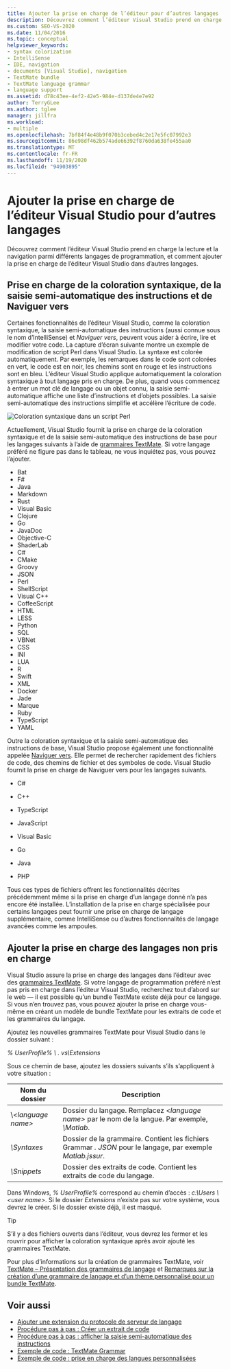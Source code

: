 ```yaml
---
title: Ajouter la prise en charge de l’éditeur pour d’autres langages
description: Découvrez comment l’éditeur Visual Studio prend en charge la lecture et la navigation dans différents langages informatiques et comment vous pouvez ajouter la prise en charge d’autres langages.
ms.custom: SEO-VS-2020
ms.date: 11/04/2016
ms.topic: conceptual
helpviewer_keywords:
- syntax colorization
- IntelliSense
- IDE, navigation
- documents [Visual Studio], navigation
- TextMate bundle
- TextMate language grammar
- language support
ms.assetid: d78c43ee-4ef2-42e5-984e-d137de4e7e92
author: TerryGLee
ms.author: tglee
manager: jillfra
ms.workload:
- multiple
ms.openlocfilehash: 7bf84f4e48b9f070b3cebed4c2e17e5fc07992e3
ms.sourcegitcommit: 86e98df462b574ade66392f8760da638fe455aa0
ms.translationtype: MT
ms.contentlocale: fr-FR
ms.lasthandoff: 11/19/2020
ms.locfileid: "94903895"
---
```

# <a name="add-visual-studio-editor-support-for-other-languages"></a>Ajouter la prise en charge de l’éditeur Visual Studio pour d’autres langages

Découvrez comment l’éditeur Visual Studio prend en charge la lecture et la navigation parmi différents langages de programmation, et comment ajouter la prise en charge de l’éditeur Visual Studio dans d’autres langages.

## <a name="syntax-colorization-statement-completion-and-navigate-to-support"></a>Prise en charge de la coloration syntaxique, de la saisie semi-automatique des instructions et de Naviguer vers

Certaines fonctionnalités de l’éditeur Visual Studio, comme la coloration syntaxique, la saisie semi-automatique des instructions (aussi connue sous le nom d’IntelliSense) et _Naviguer vers_, peuvent vous aider à écrire, lire et modifier votre code. La capture d’écran suivante montre un exemple de modification de script Perl dans Visual Studio. La syntaxe est colorée automatiquement. Par exemple, les remarques dans le code sont colorées en vert, le code est en noir, les chemins sont en rouge et les instructions sont en bleu. L’éditeur Visual Studio applique automatiquement la coloration syntaxique à tout langage pris en charge. De plus, quand vous commencez à entrer un mot clé de langage ou un objet connu, la saisie semi-automatique affiche une liste d’instructions et d’objets possibles. La saisie semi-automatique des instructions simplifie et accélère l’écriture de code.

![Coloration syntaxique dans un script Perl](../ide/media/vside_perledit.png)

Actuellement, Visual Studio fournit la prise en charge de la coloration syntaxique et de la saisie semi-automatique des instructions de base pour les langages suivants à l’aide de [grammaires TextMate](https://manual.macromates.com/en/language_grammars). Si votre langage préféré ne figure pas dans le tableau, ne vous inquiétez pas, vous pouvez l’ajouter.


- Bat
- F#
- Java
- Markdown
- Rust
- Visual Basic
- Clojure
- Go
- JavaDoc
- Objective-C
- ShaderLab
- C#
- CMake
- Groovy
- JSON
- Perl
- ShellScript
- Visual C++
- CoffeeScript
- HTML
- LESS
- Python
- SQL
- VBNet
- CSS
- INI
- LUA
- R
- Swift
- XML
- Docker
- Jade
- Marque
- Ruby
- TypeScript
- YAML

Outre la coloration syntaxique et la saisie semi-automatique des instructions de base, Visual Studio propose également une fonctionnalité appelée [Naviguer vers](/archive/blogs/benwilli/visual-studio-tip-3-use-navigate-to). Elle permet de rechercher rapidement des fichiers de code, des chemins de fichier et des symboles de code. Visual Studio fournit la prise en charge de Naviguer vers pour les langages suivants.

- C#

- C++

- TypeScript

- JavaScript

- Visual Basic

- Go

- Java

- PHP

Tous ces types de fichiers offrent les fonctionnalités décrites précédemment même si la prise en charge d’un langage donné n’a pas encore été installée. L’installation de la prise en charge spécialisée pour certains langages peut fournir une prise en charge de langage supplémentaire, comme IntelliSense ou d’autres fonctionnalités de langage avancées comme les ampoules.

## <a name="add-support-for-non-supported-languages"></a>Ajouter la prise en charge des langages non pris en charge

Visual Studio assure la prise en charge des langages dans l’éditeur avec des [grammaires TextMate](https://manual.macromates.com/en/language_grammars). Si votre langage de programmation préféré n’est pas pris en charge dans l’éditeur Visual Studio, recherchez tout d’abord sur le web &mdash; il est possible qu’un bundle TextMate existe déjà pour ce langage. Si vous n’en trouvez pas, vous pouvez ajouter la prise en charge vous-même en créant un modèle de bundle TextMate pour les extraits de code et les grammaires du langage.

Ajoutez les nouvelles grammaires TextMate pour Visual Studio dans le dossier suivant :

*% UserProfile% \\ . vs\Extensions*

Sous ce chemin de base, ajoutez les dossiers suivants s’ils s’appliquent à votre situation :

|Nom du dossier|Description|
|-----------------|-----------------|
|\\*\<language name>*|Dossier du langage. Remplacez *\<language name>* par le nom de la langue. Par exemple, *\Matlab*.|
|*\Syntaxes*|Dossier de la grammaire. Contient les fichiers Grammar *. JSON* pour le langage, par exemple *Matlab.jssur*.|
|*\Snippets*|Dossier des extraits de code. Contient les extraits de code du langage.|

Dans Windows, *% UserProfile%* correspond au chemin d’accès : *c:\Users \\ \<user name>*. Si le dossier *Extensions* n’existe pas sur votre système, vous devrez le créer. Si le dossier existe déjà, il est masqué.

> [!TIP]
> S’il y a des fichiers ouverts dans l’éditeur, vous devrez les fermer et les rouvrir pour afficher la coloration syntaxique après avoir ajouté les grammaires TextMate.

Pour plus d’informations sur la création de grammaires TextMate, voir [TextMate – Présentation des grammaires de langage](https://developmentality.wordpress.com/2011/02/08/textmate-introduction-to-language-grammars/) et [Remarques sur la création d’une grammaire de langage et d’un thème personnalisé pour un bundle TextMate](https://benparizek.com/notebook/notes-on-how-to-create-a-language-grammar-and-custom-theme-for-a-textmate-bundle).

## <a name="see-also"></a>Voir aussi

- [Ajouter une extension du protocole de serveur de langage](../extensibility/adding-an-lsp-extension.md)
- [Procédure pas à pas : Créer un extrait de code](../ide/walkthrough-creating-a-code-snippet.md)
- [Procédure pas à pas : afficher la saisie semi-automatique des instructions](../extensibility/walkthrough-displaying-statement-completion.md)
- [Exemple de code : TextMate Grammar](https://github.com/microsoft/VSSDK-Extensibility-Samples/tree/master/TextmateGrammar)
- [Exemple de code : prise en charge des langues personnalisées](https://github.com/microsoft/VSSDK-Extensibility-Samples/tree/master/Ook_Language_Integration)
